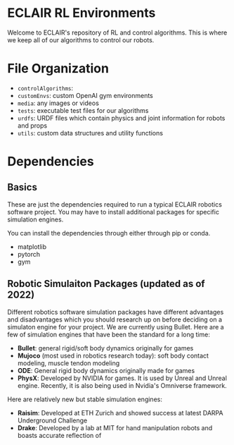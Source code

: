 # ECLAIR RL Environments

Welcome to ECLAIR's repository of RL and control algorithms. This is where we keep all of our algorithms to control our robots.

# File Organization

* `controlAlgorithms`:
* `customEnvs`: custom OpenAI gym environments
* `media`: any images or videos
* `tests`: executable test files for our algorithms
* `urdfs`: URDF files which contain physics and joint information for robots and props
* `utils`: custom data structures and utility functions 

# Dependencies

## Basics

These are just the dependencies required to run a typical ECLAIR robotics software project. You may have to install additional packages for specific simulation engines. 

You can install the dependencies through either through pip or conda.

* matplotlib
* pytorch
* gym

## Robotic Simulaiton Packages (updated as of 2022)

Different robotics software simulation packages have different advantages and disadvantages which you should research up on before deciding on a simulaton engine for your project. We are currently using Bullet. Here are a few of simulation engines that have been the standard for a long time:

* **Bullet**: general rigid/soft body dynamics originally for games
* **Mujoco** (most used in robotics research today): soft body contact modeling, muscle tendon modeling
* **ODE**: General rigid body dynamics originally made for games
* **PhysX**: Developed by NVIDIA for games. It is used by Unreal and Unreal engine. Recently, it is also being used in Nvidia's Omniverse framework.

Here are relatively new but stable simulation engines:

* **Raisim**: Developed at ETH Zurich and showed success at latest DARPA Underground Challenge
* **Drake**: Developed by a lab at MIT for hand manipulation robots and boasts accurate reflection of 